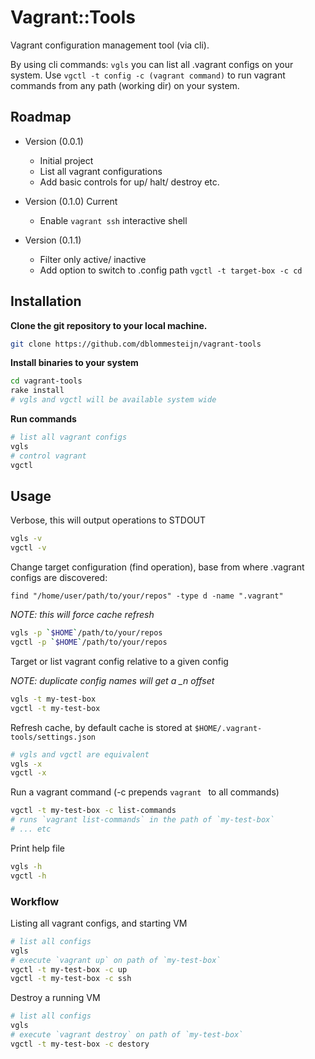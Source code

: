 # Vagrant::Tools

Vagrant configuration management tool (via cli).

By using cli commands: `vgls` you can list all .vagrant configs on your system.
Use `vgctl -t config -c (vagrant command)` to run vagrant commands from any path (working dir) on your system.


## Roadmap

* Version (0.0.1)

  * Initial project
  * List all vagrant configurations
  * Add basic controls for up/ halt/ destroy etc.

* Version (0.1.0) Current

  * Enable `vagrant ssh` interactive shell

* Version (0.1.1)

  * Filter only active/ inactive
  * Add option to switch to .config path `vgctl -t target-box -c cd`


## Installation

**Clone the git repository to your local machine.**

```bash
git clone https://github.com/dblommesteijn/vagrant-tools
```

**Install binaries to your system**

```bash
cd vagrant-tools
rake install
# vgls and vgctl will be available system wide
```

**Run commands**

```bash
# list all vagrant configs
vgls
# control vagrant
vgctl
```

## Usage

Verbose, this will output operations to STDOUT

```bash
vgls -v
vgctl -v
```

Change target configuration (find operation), base from where .vagrant configs are discovered:

`find "/home/user/path/to/your/repos" -type d -name ".vagrant"`

*NOTE: this will force cache refresh*

```bash
vgls -p `$HOME`/path/to/your/repos
vgctl -p `$HOME`/path/to/your/repos
```

Target or list vagrant config relative to a given config

*NOTE: duplicate config names will get a _n offset*

```bash
vgls -t my-test-box
vgctl -t my-test-box
```

Refresh cache, by default cache is stored at `$HOME/.vagrant-tools/settings.json`

```bash
# vgls and vgctl are equivalent
vgls -x
vgctl -x
```

Run a vagrant command (-c prepends `vagrant ` to all commands)

```bash
vgctl -t my-test-box -c list-commands
# runs `vagrant list-commands` in the path of `my-test-box`
# ... etc
```

Print help file

```bash
vgls -h
vgctl -h
```

### Workflow

Listing all vagrant configs, and starting VM

```bash
# list all configs
vgls
# execute `vagrant up` on path of `my-test-box`
vgctl -t my-test-box -c up
vgctl -t my-test-box -c ssh
```

Destroy a running VM

```bash
# list all configs
vgls
# execute `vagrant destroy` on path of `my-test-box`
vgctl -t my-test-box -c destory
```

